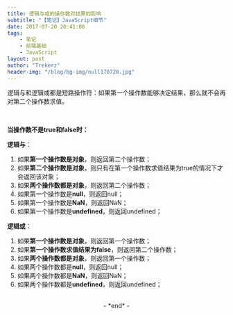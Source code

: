 ```yaml
---
title: 逻辑与或的操作数对结果的影响
subtitle: "【笔记】JavaScript细节"
date: 2017-07-20 20:41:08
tags: 
	- 笔记
	- 前端基础
	- JavaScript
layout: post
author: "Trekerz"
header-img: "/blog/bg-img/null170720.jpg"
---
```


逻辑与和逻辑或都是短路操作符：如果第一个操作数能够决定结果，那么就不会再对第二个操作数求值。

<br/>

**当操作数不是true和false时：**

**逻辑与**：

1. 如果**第一个操作数是对象**，则返回第二个操作数；
2. 如果**第二个操作数是对象**，则只有在第一个操作数求值结果为true的情况下才会返回该对象；
3. 如果**两个操作数都是对象**，则返回第二个操作数；
4. 如果第一个操作数是**null**，则返回null；
5. 如果第一个操作数是**NaN**，则返回NaN；
6. 如果第一个操作数是**undefined**，则返回undefined；

**逻辑或**：

1. 如果**第一个操作数是对象**，则返回第一个操作数；
2. 如果**第一个操作数求值结果为false**，则返回第二个操作数；
3. 如果**两个操作数都是对象**，则返回第一个操作数；
4. 如果两个操作数都是**null**，则返回null；
5. 如果两个操作数都是**NaN**，则返回NaN；
6. 如果两个操作数都是**undefined**，则返回undefined；

<br/>

<center>-&nbsp;*end*&nbsp;-</center>

<br/>